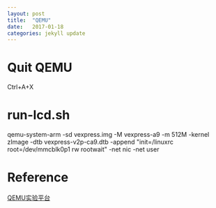 ```yaml
---
layout: post
title:  "QEMU"
date:   2017-01-18
categories: jekyll update
---
```


# Quit QEMU
Ctrl+A+X


# run-lcd.sh

qemu-system-arm -sd vexpress.img -M vexpress-a9 -m 512M -kernel zImage -dtb vexpress-v2p-ca9.dtb  -append "init=/linuxrc root=/dev/mmcblk0p1 rw rootwait" -net nic -net user


# Reference

[QEMU实验平台](http://book.2cto.com/201508/55133.html)



